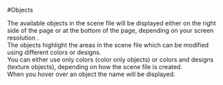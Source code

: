#Objects

The available objects in the scene file will be displayed either on the right side of the page or at the bottom of the page, depending on your screen resolution .<br />
The objects highlight the areas in the scene file which can be modified using different colors or designs.<br />
You can either use only colors (color only objects) or colors and designs (texture objects), depending on how the scene file is created.<br />
When you hover over an object the name will be displayed.  
